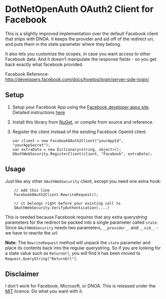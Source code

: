 DotNetOpenAuth OAuth2 Client for Facebook
======================================

This is a slightly improved implementation over the default Facebook client that ships with DNOA.
It keeps the provider and sid off of the redirect uri, and puts them in the state parameter where they belong.

It also lets you customize the scopes, in case you want access to other Facebook data.  And it doesn't manipulate
the response fields - so you get back exactly what facebook provided.

Facebook Reference: http://developers.facebook.com/docs/howtos/login/server-side-login/

## Setup

 1. Setup your Facebook App using the [Facebook developer apps site](https://developers.facebook.com/apps).
    Detailed instructions [here](http://ben.onfabrik.com/posts/oauth-providers#facebook)

 2. Install this library from [NuGet](https://nuget.org/packages/DotNetOpenAuth.FacebookOAuth2), or compile from source and reference.

 3. Register the client instead of the existing Facebook OpenId client.

        var client = new FacebookOAuth2Client("yourAppId", "yourAppSecret");
        var extraData = new Dictionary<string, object>();
        OAuthWebSecurity.RegisterClient(client, "Facebook", extraData);

## Usage

Just like any other `OAuthWebSecurity` client, except you need one extra hook:

        // add this line
        FacebookOAuth2Client.RewriteRequest();

        // it belongs right before your existing call to
        OAuthWebSecurity.VerifyAuthentication(....)

This is needed because Facebook requires that any extra querystring parameters for the
redirect be packed into a single parameter called `state`.  Since `OAuthWebSecurity` needs
two parameters, `__provider__` and `__sid__` - we have to rewrite the url.

**Note:** The `RewriteRequest` method will unpack the `state` parameter and place its contents back into the regular querystring.
So if you are looking for a state value such as `ReturnUrl`, you will find it has been moved to `Request.QueryString["ReturnUrl"]`.


## Disclaimer

I don't work for Facebook, Microsoft, or DNOA.  This is released under the [MIT](LICENCE.txt) licence.  Do what you want with it.
